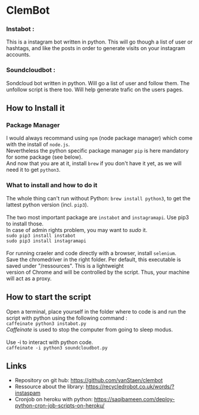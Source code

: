 # ClemBot

### Instabot : 
This is a instagram bot written in python. This will go though a list of user or hashtags, and like the posts in order to generate visits on your instagram accounts.

### Soundcloudbot : 
Sondcloud bot written in python. Will go a list of user and follow them. The unfollow script is there too. Will help generate trafic on the users pages.

## How to Install it

### Package Manager

I would always recommand using `npm` (node package manager) which come with the install of `node.js`.</br>
Nevertheless the python specific package manager `pip` is here mandatory for some package (see below).</br>
And now that you are at it, install `brew` if you don't have it yet, as we will need it to get `python3`. </br>

### What to install and how to do it

The whole thing can't run without Python: `brew install python3`, to get the lattest python version (incl. `pip3`).</br>
</br>
The two most important package are `instabot` and `instagramapi`. Use pip3 to install those. </br>
In case of admin rights problem, you may want to *sudo* it.</br>
```sudo pip3 install instabot``` </br>
```sudo pip3 install instagramapi``` </br>
</br>
For running craeler and code directly with a browser, install `selenium`.</br>
Save the chromedriver in the right folder. Per default, this executable is saved under "/ressources". This is a lightweight</br>
version of Chrome and will be controlled by the script. Thus, your machine will act as a proxy.</br>


## How to start the script

Open a terminal, place yourself in the folder where to code is and run the script with python using the following command : </br>
``` caffeinate python3 instabot.py ``` </br>
*Caffeinate* is used to stop the computer from going to sleep modus. </br>
 </br>
Use -i to interact with python code.  </br>
``` caffeinate -i python3 soundcloudbot.py ``` </br>

## Links

- Repository on git hub: https://github.com/vanStaen/clembot
- Ressource about the library: https://recycledrobot.co.uk/words/?instaspam
- Cronjob on heroku with python: https://saqibameen.com/deploy-python-cron-job-scripts-on-heroku/